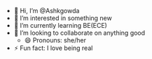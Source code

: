 - 👋 Hi, I’m @Ashkgowda
- 👀 I’m interested in something new
- 🌱 I’m currently learning BE(ECE)
- 💞️ I’m looking to collaborate on anything good
  - 😄 Pronouns: she/her
- ⚡ Fun fact: I love being real

<!---
Ashkgowda/Ashkgowda is a ✨ special ✨ repository because its `README.md` (this file) appears on your GitHub profile.
You can click the Preview link to take a look at your changes.
--->
